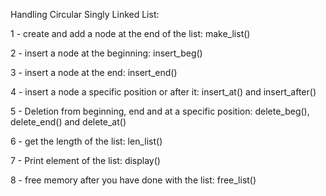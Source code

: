 Handling Circular Singly Linked List: 

1 - create and add a node at the end of the list: make_list()

2 - insert a node at the beginning: insert_beg() 

3 - insert a node at the end: insert_end()

4 - insert a node a specific position or after it: insert_at() and insert_after()

5 - Deletion from beginning, end and at a specific position: delete_beg(), delete_end() and delete_at()

6 - get the length of the list: len_list()

7 - Print element of the list: display()

8 - free memory after you have done with the list: free_list()
